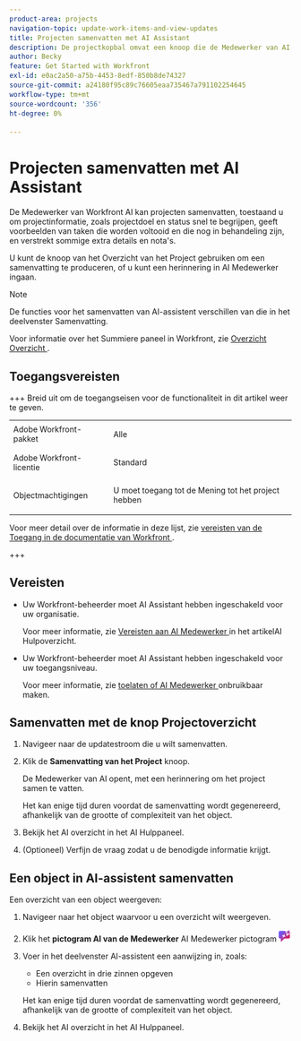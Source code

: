 ```yaml
---
product-area: projects
navigation-topic: update-work-items-and-view-updates
title: Projecten samenvatten met AI Assistant
description: De projectkopbal omvat een knoop die de Medewerker van AI gebruikt om projecten samen te vatten.
author: Becky
feature: Get Started with Workfront
exl-id: e0ac2a50-a75b-4453-8edf-850b8de74327
source-git-commit: a24180f95c89c76605eaa735467a791102254645
workflow-type: tm+mt
source-wordcount: '356'
ht-degree: 0%

---
```


# Projecten samenvatten met AI Assistant

De Medewerker van Workfront AI kan projecten samenvatten, toestaand u om projectinformatie, zoals projectdoel en status snel te begrijpen, geeft voorbeelden van taken die worden voltooid en die nog in behandeling zijn, en verstrekt sommige extra details en nota&#39;s.

U kunt de knoop van het Overzicht van het Project gebruiken om een samenvatting te produceren, of u kunt een herinnering in AI Medewerker ingaan.

>[!NOTE]
>
>De functies voor het samenvatten van AI-assistent verschillen van die in het deelvenster Samenvatting.
>
>Voor informatie over het Summiere paneel in Workfront, zie [ Overzicht Overzicht ](/help/quicksilver/workfront-basics/the-new-workfront-experience/summary-overview.md).

## Toegangsvereisten

+++ Breid uit om de toegangseisen voor de functionaliteit in dit artikel weer te geven.

<table style="table-layout:auto"> 
 <col> 
 <col> 
 <tbody> 
  <tr> 
   <td role="rowheader">Adobe Workfront-pakket</td> 
   <td><p>Alle</p>
  </tr> 
  <tr> 
   <td role="rowheader">Adobe Workfront-licentie</td> 
   <td><p>Standard</p>
  </tr> 
  <tr> 
   <td role="rowheader">Objectmachtigingen</td> 
   <td><p>U moet toegang tot de Mening tot het project hebben</p>
  </tr> 
 </tbody> 
 </tbody> 
</table>

Voor meer detail over de informatie in deze lijst, zie [ vereisten van de Toegang in de documentatie van Workfront ](/help/quicksilver/administration-and-setup/add-users/access-levels-and-object-permissions/access-level-requirements-in-documentation.md).

+++

## Vereisten

* Uw Workfront-beheerder moet AI Assistant hebben ingeschakeld voor uw organisatie.

  Voor meer informatie, zie [ Vereisten aan AI Medewerker ](/help/quicksilver/workfront-basics/ai-assistant/ai-assistant-overview.md#prerequisites-to-ai-assistant) in het artikelAI Hulpoverzicht.
* Uw Workfront-beheerder moet AI Assistant hebben ingeschakeld voor uw toegangsniveau.

  Voor meer informatie, zie [ toelaten of AI Medewerker ](/help/quicksilver/workfront-basics/ai-assistant/enable-or-disable-assistant.md) onbruikbaar maken.



## Samenvatten met de knop Projectoverzicht

1. Navigeer naar de updatestroom die u wilt samenvatten.
1. Klik de **Samenvatting van het Project** knoop.

   De Medewerker van AI opent, met een herinnering om het project samen te vatten.

   Het kan enige tijd duren voordat de samenvatting wordt gegenereerd, afhankelijk van de grootte of complexiteit van het object.

1. Bekijk het AI overzicht in het AI Hulppaneel.
1. (Optioneel) Verfijn de vraag zodat u de benodigde informatie krijgt.

## Een object in AI-assistent samenvatten

Een overzicht van een object weergeven:

1. Navigeer naar het object waarvoor u een overzicht wilt weergeven.
1. Klik het **pictogram AI van de Medewerker** AI Medewerker pictogram ![ dichtbij de hoger-juiste hoek van het scherm.](assets/ai-assistant-icon.png)
1. Voer in het deelvenster AI-assistent een aanwijzing in, zoals:

   * Een overzicht in drie zinnen opgeven
   * Hierin samenvatten

   Het kan enige tijd duren voordat de samenvatting wordt gegenereerd, afhankelijk van de grootte of complexiteit van het object.

1. Bekijk het AI overzicht in het AI Hulppaneel.
